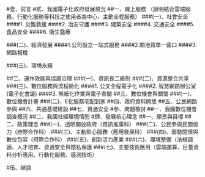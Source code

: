 #壹、前言
#貳、我國電子化政府發展現況
##一、線上服務
（說明結合雲端服務、行動化服務等科技之使用者為中心、主動全程服務）
###(一)、社會安全
####1. 災難救援
####2. 治安守護
####3. 建築安全
####4. 交通安全
####5. 食品安全
####6. 衛生醫療

###(二)、經濟發展
####1.公司設立一站式服務
####2.關港貿單一窗口
####3.網路報稅

###(三)、環境永續

##二、運作效能與協調治理
###(一)、資訊長二級制
###(二)、資源整合共享
###(三)、數位服務與流程簡化
####1. 公文全程電子化
####2. 智慧網路辦公室(電子化會議)
####3. 無紙化作業與電子查驗
##三、數位機會與關懷
###(一)、數位機會計畫
###(二)、E化服務宅配到家
##四、政府資料開放
##五、公民網路參與
##六、共通基礎建設
##七、資通安全
#参、問題檢討
##一、我國數位機會調查概況
##二、我國社經環境情勢
#肆、發展核心理念
##一、願景與目標
##二、政策理念
###(一)、透明開放政府（資訊推廣科）
###(二)、公民參與民間協力（府際合作科）
###(三)、主動貼心服務（應用發展科）
###(四)、弱勢關懷與數位包容（府際合作科）
###(五)、創新活力產業
###(六)、環境整備（法規調適、人才培育、資通安全與隱私保護
###(七)、主要技術應用（雲端運算、巨量資料分析應用、行動化服務、感測技術）

#伍、結語



